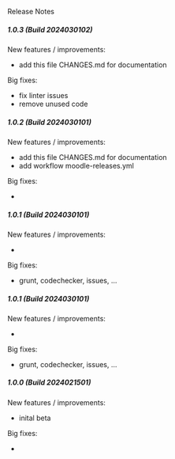 Release Notes

##### 1.0.3 (Build 2024030102)
New features / improvements:

* add this file CHANGES.md for documentation


Big fixes:

* fix linter issues
* remove unused code



##### 1.0.2 (Build 2024030101)
New features / improvements:

* add this file CHANGES.md for documentation
* add workflow moodle-releases.yml


Big fixes:

* 


##### 1.0.1 (Build 2024030101)
New features / improvements:

*


Big fixes:

* grunt, codechecker, issues, ...



##### 1.0.1 (Build 2024030101)
New features / improvements:

*


Big fixes:

* grunt, codechecker, issues, ...


##### 1.0.0 (Build 2024021501)
New features / improvements:

* inital beta


Big fixes:

* 
